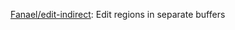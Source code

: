 

[Fanael/edit-indirect](https://github.com/Fanael/edit-indirect/): Edit regions in separate buffers




